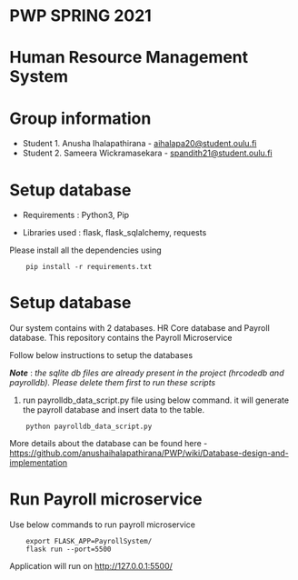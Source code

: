 # PWP SPRING 2021
# Human Resource Management System
# Group information

* Student 1. Anusha Ihalapathirana - aihalapa20@student.oulu.fi
* Student 2. Sameera Wickramasekara - spandith21@student.oulu.fi

# Setup database
 - Requirements : Python3, Pip

- Libraries used : flask, flask_sqlalchemy, requests

Please install all the dependencies using
```  
    pip install -r requirements.txt
```
# Setup database

Our system contains with 2 databases. HR Core database and Payroll database. This repository contains the Payroll Microservice

Follow below instructions to setup the databases

***Note*** : _the sqlite db files are already present in the project (hrcodedb and payrolldb). Please delete them first to run these scripts_


1. run payrolldb_data_script.py file using below command. it will generate the payroll database and insert data to the table.

```
    python payrolldb_data_script.py
```

More details about the database can be found here - https://github.com/anushaihalapathirana/PWP/wiki/Database-design-and-implementation

# Run Payroll microservice

Use below commands to run payroll microservice

```
    export FLASK_APP=PayrollSystem/
    flask run --port=5500
```

Application will run on http://127.0.0.1:5500/ 